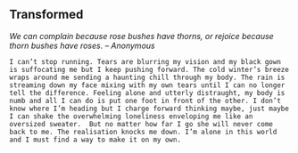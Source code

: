 ## Transformed

*We can complain because rose bushes have thorns, or rejoice because thorn bushes have roses. – Anonymous* 

	I can’t stop running. Tears are blurring my vision and my black gown is suffocating me but I keep pushing forward. The cold winter’s breeze wraps around me sending a haunting chill through my body. The rain is streaming down my face mixing with my own tears until I can no longer tell the difference. Feeling alone and utterly distraught, my body is numb and all I can do is put one foot in front of the other. I don’t know where I’m heading but I charge forward thinking maybe, just maybe I can shake the overwhelming loneliness enveloping me like an oversized sweater.  But no matter how far I go she will never come back to me. The realisation knocks me down. I’m alone in this world and I must find a way to make it on my own.
